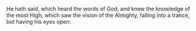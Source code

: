 He hath said, which heard the words of God, and knew the knowledge of the most High, which saw the vision of the Almighty, falling into a trance, but having his eyes open:
